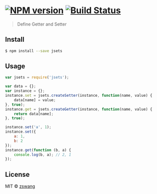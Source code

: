 #  [![NPM version][npm-image]][npm-url] [![Build Status][travis-image]][travis-url]

> Define Getter and Setter


## Install

```sh
$ npm install --save jsets
```

## Usage

```js
var jsets = require('jsets');

var data = {};
var instance = {};
instance.set = jsets.createSetter(instance, function(name, value) {
    data[name] = value;
}, true);
instance.get = jsets.createGetter(instance, function(name, value) {
    return data[name];
}, true);

instance.set('a', 1);
instance.set({
	a: 1,
	b: 2
});
instance.get(function (b, a) {
	console.log(b, a); // 2, 1
});
```

## License

MIT © [zswang](http://weibo.com/zswang)

[npm-url]: https://npmjs.org/package/jsets
[npm-image]: https://badge.fury.io/js/jsets.svg
[travis-url]: https://travis-ci.org/zswang/jsets
[travis-image]: https://travis-ci.org/zswang/jsets.svg?branch=master
